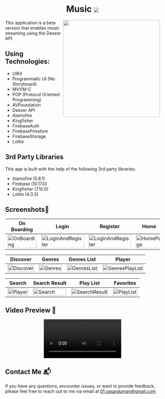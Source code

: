 <h1 align="center">
    Music <img align="center" src="https://github.com/nurluyolerislam/Music/assets/90938906/cdc7abf6-0c26-4a35-976b-f5578a529071">
</h1>

<img align="right" width="315" src="https://github.com/nurluyolerislam/Music/assets/81991720/462f6510-8061-43cb-9bc5-2e270b581730">


This application is a beta version that enables music streaming using the Deezer API.

## Using Technologies:
- UIKit
- Programmatic UI (No Storyboard)
- MVVM-C
- POP (Protocol Oriented Programming)
- AVFoundation
- Deezer API
- Alamofire
- Kingfisher
- FirebaseAuth
- FirebaseFirestore
- FirebaseStorage
- Lottie

## 3rd Party Libraries

This app is built with the help of the following 3rd party libraries:

- Alamofire (5.8.1)
- Firebase (10.17.0)
- Kingfisher (7.10.0)
- Lottie (4.3.3)



## Screenshots📱


| On Boarding | Login | Register | Home |
| --- | --- | --- | --- |
| <img src="https://github.com/nurluyolerislam/Music/assets/81991720/a29a4e22-28a6-48ae-89b2-d9687ba12173" alt="OnBoarding" width="100%"/> | <img src="https://github.com/nurluyolerislam/Music/assets/81991720/5fdc1aa5-b64d-41c6-ba0e-f1302e501817" alt="LoginAndRegister" width="100%"/> | <img src="https://github.com/nurluyolerislam/Music/assets/81991720/1ae10b17-bd42-4656-8465-78affc5b6615" alt="LoginAndRegister" width="100%"/> | <img src="https://github.com/nurluyolerislam/Music/assets/81991720/6920cc6c-a14a-43fc-b678-427611c3fb1b" alt="HomePage" width="100%"/> |

| Discover | Genres |  Genres List |Player |
| --- | --- | --- | --- |
| <img src="https://github.com/nurluyolerislam/Music/assets/81991720/9b099635-fc4b-4a1e-97a2-df960c51e361" alt="Discover" width="100%"/> | <img src="https://github.com/nurluyolerislam/Music/assets/81991720/de9a4797-2b6e-42fd-8b6d-42b947539b31" alt="Genres" width="100%"/> | <img src="https://github.com/nurluyolerislam/Music/assets/81991720/5b30b72a-ec72-496e-aea8-d14a610ff491" alt="GenresList" width="100%"/> | <img src="https://github.com/nurluyolerislam/Music/assets/81991720/f75ff426-c6f9-448e-87bc-e54eba4cceba" alt="GenresPlayList" width="100%"/> |

| Search | Search Result |  Play List | Favorites |
| --- | --- | --- | --- |
| <img src="https://github.com/nurluyolerislam/Music/assets/81991720/3c3a8117-9519-485a-b591-7fc9891de84a" alt="Player" width="100%"/> | <img src="https://github.com/nurluyolerislam/Music/assets/81991720/715c813f-9b68-4d9e-95c2-c88476553877" alt="Search" width="100%"/> | <img src="https://github.com/nurluyolerislam/Music/assets/81991720/e102f603-3328-4529-950f-db3af0dd464b" alt="SearchResult" width="100%"/> | <img src="https://github.com/nurluyolerislam/Music/assets/81991720/6ce20ddb-725f-4260-b8ff-24a5c8ddf78c" alt="PlayList" width="100%"/> |






## Video Preview 🎥                                                                      
<div align="center">
  <video src="https://github.com/duman011/CineVerse-App/assets/81991720/75bb852e-8462-4986-9af4-51af95957dbf" width="50%"  />
</div>

## Contact Me 📬

If you have any questions, encounter issues, or want to provide feedback, please feel free to reach out to me via email at [01.yasarduman@gmail.com](mailto:01.yasarduman@gmail.com)





